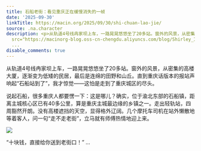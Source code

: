 ```yaml
---
title: 石船老街：看见重庆正在缓慢消失的一帧
date: '2025-09-30'
linkTitle: https://macin.org/2025/09/30/shi-chuan-lao-jie/
source: .na.character
description: <p>从轨道4号线冉家坝上车，一路晃晃悠悠坐了20多站。窗外的风景，从密集的高楼大厦，逐渐变为低矮的民居，最后是连绵的田野和山丘。直到重庆话版本的报站声响起“石船站到了”，我才惊觉——这怕是走到了重庆城区的尽头。</p><p>说起石船，很多重庆人都要愣一下：这是哪儿？确实，位于渝北东部的石船镇，距离主城核心区已有40多公里，算是重庆主城最边缘的乡镇之一。走出轻轨站，四周豁然开朗。没有高楼遮挡的天空，显得格外辽阔。几个摩托车司机在站外懒散地等着客人，问一句“走不走老街”，立马就有师傅热情地迎上来。</p><p><img
  src="https://macinorg-blog.oss-cn-chengdu.aliyuncs.com/blog/Shirley_IMG_6846.webp?x-oss-process=style/wechat-mp"></p><p>“十块钱，直接给你送到老街口！”
  ...
disable_comments: true
---
```

<p>从轨道4号线冉家坝上车，一路晃晃悠悠坐了20多站。窗外的风景，从密集的高楼大厦，逐渐变为低矮的民居，最后是连绵的田野和山丘。直到重庆话版本的报站声响起“石船站到了”，我才惊觉——这怕是走到了重庆城区的尽头。</p><p>说起石船，很多重庆人都要愣一下：这是哪儿？确实，位于渝北东部的石船镇，距离主城核心区已有40多公里，算是重庆主城最边缘的乡镇之一。走出轻轨站，四周豁然开朗。没有高楼遮挡的天空，显得格外辽阔。几个摩托车司机在站外懒散地等着客人，问一句“走不走老街”，立马就有师傅热情地迎上来。</p><p><img src="https://macinorg-blog.oss-cn-chengdu.aliyuncs.com/blog/Shirley_IMG_6846.webp?x-oss-process=style/wechat-mp"></p><p>“十块钱，直接给你送到老街口！” ...